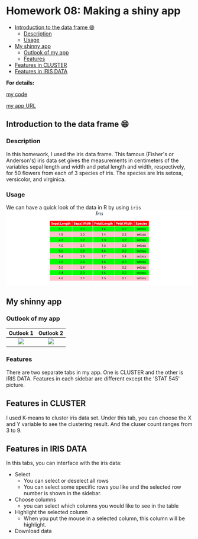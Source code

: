 Homework 08: Making a shiny app
================

-   [Introduction to the data frame :smile:](#introduction-to-the-data-frame-smile)
    -   [Description](#description)
    -   [Usage](#usage)
-   [My shinny app](#my-shinny-app)
    -   [Outlook of my app](#outlook-of-my-app)
    -   [Features](#features)
-   [Features in CLUSTER](#features-in-cluster)
-   [Features in IRIS DATA](#features-in-iris-data)

**For details:**

[my code](https://github.com/STAT545-UBC-students/hw08-Sukeysun/blob/master/iris/app.R)

[my app URL](https://sukeysun.shinyapps.io/iris/)

Introduction to the data frame :smile:
--------------------------------------

### Description

In this homework, I used the iris data frame. This famous (Fisher's or Anderson's) iris data set gives the measurements in centimeters of the variables sepal length and width and petal length and width, respectively, for 50 flowers from each of 3 species of iris. The species are Iris setosa, versicolor, and virginica.

### Usage

We can have a quick look of the data in R by using `iris` ![](README_files/figure-markdown_github/iris-1.png)

My shinny app
-------------

### Outlook of my app

|                                                        Outlook 1                                                        |                                                        Outlook 2                                                        |
|:-----------------------------------------------------------------------------------------------------------------------:|:-----------------------------------------------------------------------------------------------------------------------:|
| ![](https://github.com/STAT545-UBC-students/hw08-Sukeysun/blob/master/README_files/figure-markdown_github/outlook1.png) | ![](https://github.com/STAT545-UBC-students/hw08-Sukeysun/blob/master/README_files/figure-markdown_github/outlook2.png) |

### Features

There are two separate tabs in my app. One is CLUSTER and the other is IRIS DATA. Features in each sidebar are different except the 'STAT 545' picture.

Features in CLUSTER
-------------------

I used K-means to cluster iris data set. Under this tab, you can choose the X and Y variable to see the clustering result. And the cluser count ranges from 3 to 9.

Features in IRIS DATA
---------------------

In this tabs, you can interface with the iris data:

-   Select
    -   You can select or deselect all rows
    -   You can select some specific rows you like and the selected row number is shown in the sidebar.
-   Choose columns
    -   you can select which columns you would like to see in the table
-   Highlight the selected column
    -   When you put the mouse in a selected column, this column will be highlight.
-   Download data
